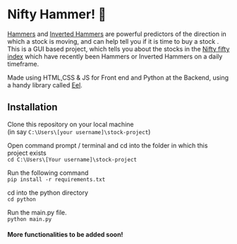 # Nifty Hammer! 🔨

[Hammers](https://www.investopedia.com/terms/h/hammer.asp) and [Inverted Hammers](https://en.wikipedia.org/wiki/Inverted_hammer) are powerful predictors of the direction in which a stock is moving, and can help tell you if it is time to buy a stock . This is a GUI based project, which tells you about the stocks in the [Nifty fifty index](https://en.wikipedia.org/wiki/NIFTY_50) which have recently been Hammers or Inverted Hammers on a daily timeframe.

Made using HTML,CSS & JS for Front end and Python at the Backend, using a handy library called [Eel](https://github.com/ChrisKnott/Eel).

## Installation
Clone this repository on your local machine\
(in say `C:\Users\[your username]\stock-project`)
  
Open command prompt / terminal and cd into the folder in which this project exists \
`cd C:\Users\[Your username]\stock-project`

Run the following command\
`pip install -r requirements.txt`

cd into the python directory\
`cd python`

Run the main.py file.\
`python main.py`

#### More functionalities to be added soon!
